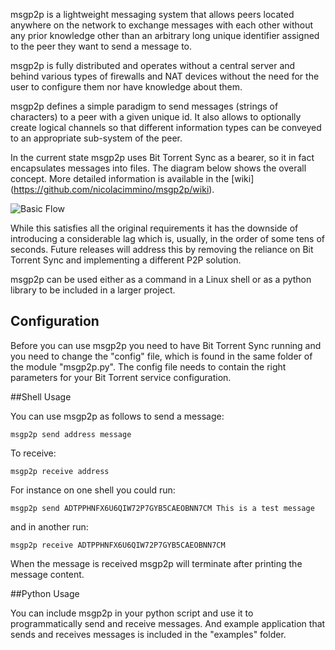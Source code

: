msgp2p is a lightweight messaging system that allows peers located anywhere on the network to exchange messages with each other without any prior knowledge other than an arbitrary long unique identifier assigned to the peer they want to send a message to.

msgp2p is fully distributed and operates without a central server and behind various types of firewalls and NAT devices without the need for the user to configure them nor have knowledge about them.

msgp2p defines a simple paradigm to send messages (strings of characters) to a peer with a given unique id. It also allows to optionally create logical channels so that different information types can be conveyed to an appropriate sub-system of the peer.

In the current state msgp2p uses Bit Torrent Sync as a bearer, so it in fact encapsulates messages into files. The diagram below shows the overall concept. More detailed information is available in the [wiki] (https://github.com/nicolacimmino/msgp2p/wiki). 

![Basic Flow](https://github.com/nicolacimmino/msgp2p/wiki/diagrams/iotp2p_btsync.png)

While this satisfies all the original requirements it has the downside of introducing a considerable lag which is, usually, in the order of some tens of seconds. Future releases will address this by removing the reliance on Bit Torrent Sync and implementing a different P2P solution.

msgp2p can be used either as a command in a Linux shell or as a python library to be included in a larger project.

##  Configuration

Before you can use msgp2p you need to have Bit Torrent Sync running and you need to change the "config" file, which is found in the same folder of the module "msgp2p.py". The config file needs to contain the right parameters for your Bit Torrent service configuration.

##Shell Usage

You can use msgp2p as follows to send a message:

    msgp2p send address message


To receive:

    msgp2p receive address

For instance on one shell you could run:

    msgp2p send ADTPPHNFX6U6QIW72P7GYB5CAEOBNN7CM This is a test message

and in another run:

    msgp2p receive ADTPPHNFX6U6QIW72P7GYB5CAEOBNN7CM
    
When the message is received msgp2p will terminate after printing the message content.


##Python Usage

You can include msgp2p in your python script and use it to programmatically send and receive messages. And example application that sends and receives messages is included in the "examples" folder.
